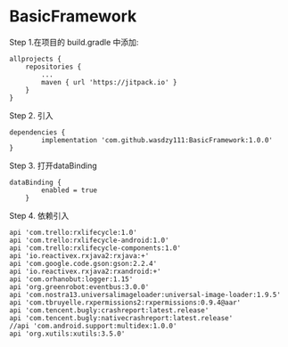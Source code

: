 # BasicFramework

Step 1.在项目的 build.gradle 中添加:

	allprojects {
		repositories {
			...
			maven { url 'https://jitpack.io' }
		}
	}
	
Step 2. 引入

	dependencies {
	        implementation 'com.github.wasdzy111:BasicFramework:1.0.0'
	}
	
Step 3. 打开dataBinding
	
	dataBinding {
        	enabled = true
    	}
Step 4. 依赖引入

    api 'com.trello:rxlifecycle:1.0'
    api 'com.trello:rxlifecycle-android:1.0'
    api 'com.trello:rxlifecycle-components:1.0'
    api 'io.reactivex.rxjava2:rxjava:+'
    api 'com.google.code.gson:gson:2.2.4'
    api 'io.reactivex.rxjava2:rxandroid:+'
    api 'com.orhanobut:logger:1.15'
    api 'org.greenrobot:eventbus:3.0.0'
    api 'com.nostra13.universalimageloader:universal-image-loader:1.9.5'
    api 'com.tbruyelle.rxpermissions2:rxpermissions:0.9.4@aar'
    api 'com.tencent.bugly:crashreport:latest.release'
    api 'com.tencent.bugly:nativecrashreport:latest.release'
    //api 'com.android.support:multidex:1.0.0'
    api 'org.xutils:xutils:3.5.0'
